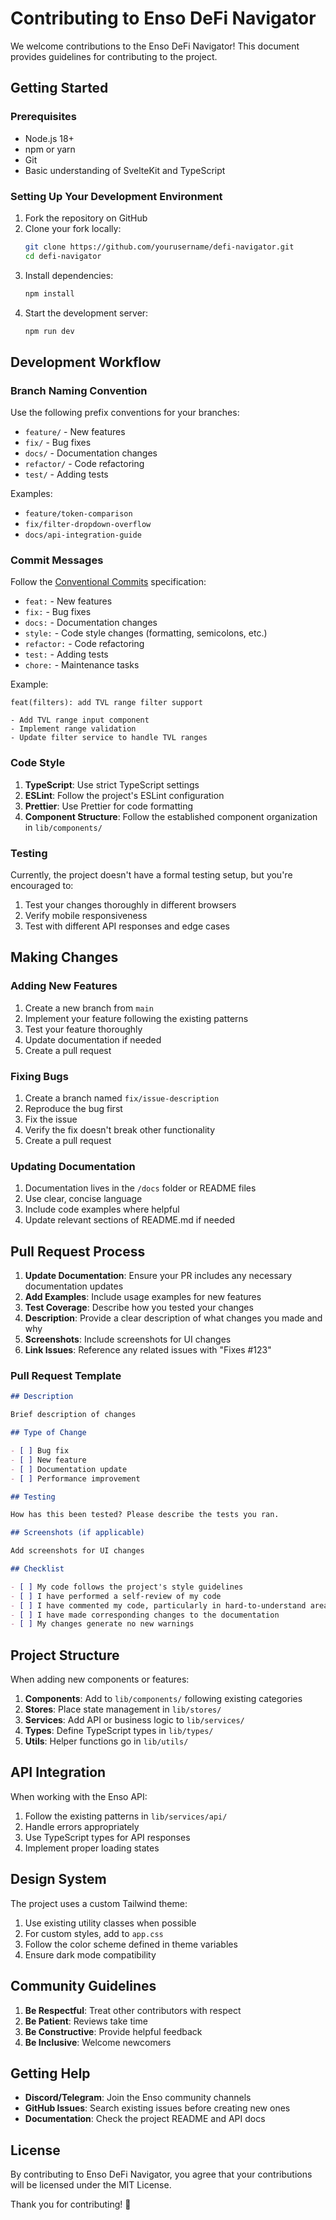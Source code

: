 # Contributing to Enso DeFi Navigator

We welcome contributions to the Enso DeFi Navigator! This document provides guidelines for contributing to the project.

## Getting Started

### Prerequisites

- Node.js 18+
- npm or yarn
- Git
- Basic understanding of SvelteKit and TypeScript

### Setting Up Your Development Environment

1. Fork the repository on GitHub
2. Clone your fork locally:
   ```bash
   git clone https://github.com/yourusername/defi-navigator.git
   cd defi-navigator
   ```
3. Install dependencies:
   ```bash
   npm install
   ```
4. Start the development server:
   ```bash
   npm run dev
   ```

## Development Workflow

### Branch Naming Convention

Use the following prefix conventions for your branches:

- `feature/` - New features
- `fix/` - Bug fixes
- `docs/` - Documentation changes
- `refactor/` - Code refactoring
- `test/` - Adding tests

Examples:

- `feature/token-comparison`
- `fix/filter-dropdown-overflow`
- `docs/api-integration-guide`

### Commit Messages

Follow the [Conventional Commits](https://www.conventionalcommits.org/) specification:

- `feat:` - New features
- `fix:` - Bug fixes
- `docs:` - Documentation changes
- `style:` - Code style changes (formatting, semicolons, etc.)
- `refactor:` - Code refactoring
- `test:` - Adding tests
- `chore:` - Maintenance tasks

Example:

```
feat(filters): add TVL range filter support

- Add TVL range input component
- Implement range validation
- Update filter service to handle TVL ranges
```

### Code Style

1. **TypeScript**: Use strict TypeScript settings
2. **ESLint**: Follow the project's ESLint configuration
3. **Prettier**: Use Prettier for code formatting
4. **Component Structure**: Follow the established component organization in `lib/components/`

### Testing

Currently, the project doesn't have a formal testing setup, but you're encouraged to:

1. Test your changes thoroughly in different browsers
2. Verify mobile responsiveness
3. Test with different API responses and edge cases

## Making Changes

### Adding New Features

1. Create a new branch from `main`
2. Implement your feature following the existing patterns
3. Test your feature thoroughly
4. Update documentation if needed
5. Create a pull request

### Fixing Bugs

1. Create a branch named `fix/issue-description`
2. Reproduce the bug first
3. Fix the issue
4. Verify the fix doesn't break other functionality
5. Create a pull request

### Updating Documentation

1. Documentation lives in the `/docs` folder or README files
2. Use clear, concise language
3. Include code examples where helpful
4. Update relevant sections of README.md if needed

## Pull Request Process

1. **Update Documentation**: Ensure your PR includes any necessary documentation updates
2. **Add Examples**: Include usage examples for new features
3. **Test Coverage**: Describe how you tested your changes
4. **Description**: Provide a clear description of what changes you made and why
5. **Screenshots**: Include screenshots for UI changes
6. **Link Issues**: Reference any related issues with "Fixes #123"

### Pull Request Template

```markdown
## Description

Brief description of changes

## Type of Change

- [ ] Bug fix
- [ ] New feature
- [ ] Documentation update
- [ ] Performance improvement

## Testing

How has this been tested? Please describe the tests you ran.

## Screenshots (if applicable)

Add screenshots for UI changes

## Checklist

- [ ] My code follows the project's style guidelines
- [ ] I have performed a self-review of my code
- [ ] I have commented my code, particularly in hard-to-understand areas
- [ ] I have made corresponding changes to the documentation
- [ ] My changes generate no new warnings
```

## Project Structure

When adding new components or features:

1. **Components**: Add to `lib/components/` following existing categories
2. **Stores**: Place state management in `lib/stores/`
3. **Services**: Add API or business logic to `lib/services/`
4. **Types**: Define TypeScript types in `lib/types/`
5. **Utils**: Helper functions go in `lib/utils/`

## API Integration

When working with the Enso API:

1. Follow the existing patterns in `lib/services/api/`
2. Handle errors appropriately
3. Use TypeScript types for API responses
4. Implement proper loading states

## Design System

The project uses a custom Tailwind theme:

1. Use existing utility classes when possible
2. For custom styles, add to `app.css`
3. Follow the color scheme defined in theme variables
4. Ensure dark mode compatibility

## Community Guidelines

1. **Be Respectful**: Treat other contributors with respect
2. **Be Patient**: Reviews take time
3. **Be Constructive**: Provide helpful feedback
4. **Be Inclusive**: Welcome newcomers

## Getting Help

- **Discord/Telegram**: Join the Enso community channels
- **GitHub Issues**: Search existing issues before creating new ones
- **Documentation**: Check the project README and API docs

## License

By contributing to Enso DeFi Navigator, you agree that your contributions will be licensed under the MIT License.

Thank you for contributing! 🚀
